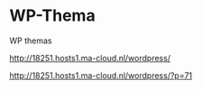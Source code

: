 # WP-Thema
WP themas

http://18251.hosts1.ma-cloud.nl/wordpress/

http://18251.hosts1.ma-cloud.nl/wordpress/?p=71
